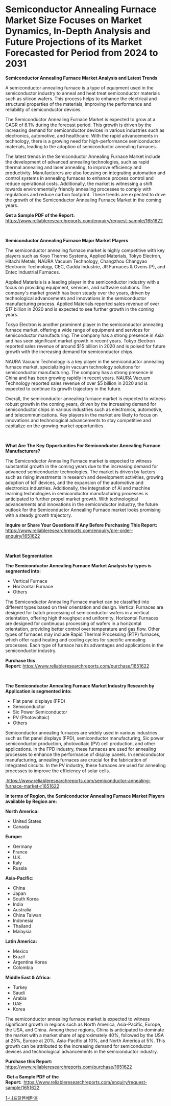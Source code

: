 <p><h1>Semiconductor Annealing Furnace Market Size Focuses on Market Dynamics, In-Depth Analysis and Future Projections of its Market Forecasted for Period from 2024 to 2031</h1></p><p><strong>Semiconductor Annealing Furnace Market Analysis and Latest Trends</strong></p>
<p><p>A semiconductor annealing furnace is a type of equipment used in the semiconductor industry to anneal and heat treat semiconductor materials such as silicon wafers. This process helps to enhance the electrical and structural properties of the materials, improving the performance and reliability of semiconductor devices.</p><p>The Semiconductor Annealing Furnace Market is expected to grow at a CAGR of 8.1% during the forecast period. This growth is driven by the increasing demand for semiconductor devices in various industries such as electronics, automotive, and healthcare. With the rapid advancements in technology, there is a growing need for high-performance semiconductor materials, leading to the adoption of semiconductor annealing furnaces.</p><p>The latest trends in the Semiconductor Annealing Furnace Market include the development of advanced annealing technologies, such as rapid thermal annealing and laser annealing, to improve efficiency and productivity. Manufacturers are also focusing on integrating automation and control systems in annealing furnaces to enhance process control and reduce operational costs. Additionally, the market is witnessing a shift towards environmentally friendly annealing processes to comply with regulations and reduce carbon footprint. These trends are expected to drive the growth of the Semiconductor Annealing Furnace Market in the coming years.</p></p>
<p><strong>Get a Sample PDF of the Report:&nbsp;</strong> <a href="https://www.reliableresearchreports.com/enquiry/request-sample/1651622">https://www.reliableresearchreports.com/enquiry/request-sample/1651622</a></p>
<p>&nbsp;</p>
<p><strong>Semiconductor Annealing Furnace Major Market Players</strong></p>
<p><p>The semiconductor annealing furnace market is highly competitive with key players such as Koyo Thermo Systems, Applied Materials, Tokyo Electron, Hitachi Metals, NAURA Vacuum Technology, Changzhou Changyao Electronic Technology, CEC, Gadda Industrie, JR Furnaces & Ovens (P), and Entec Industrial Furnaces. </p><p>Applied Materials is a leading player in the semiconductor industry with a focus on providing equipment, services, and software solutions. The company's market growth has been steady over the years, driven by technological advancements and innovations in the semiconductor manufacturing process. Applied Materials reported sales revenue of over $17 billion in 2020 and is expected to see further growth in the coming years.</p><p>Tokyo Electron is another prominent player in the semiconductor annealing furnace market, offering a wide range of equipment and services for semiconductor manufacturing. The company has a strong presence in Asia and has seen significant market growth in recent years. Tokyo Electron reported sales revenue of around $15 billion in 2020 and is poised for future growth with the increasing demand for semiconductor chips.</p><p>NAURA Vacuum Technology is a key player in the semiconductor annealing furnace market, specializing in vacuum technology solutions for semiconductor manufacturing. The company has a strong presence in China and has been growing rapidly in recent years. NAURA Vacuum Technology reported sales revenue of over $5 billion in 2020 and is expected to continue its growth trajectory in the future.</p><p>Overall, the semiconductor annealing furnace market is expected to witness robust growth in the coming years, driven by the increasing demand for semiconductor chips in various industries such as electronics, automotive, and telecommunications. Key players in the market are likely to focus on innovations and technological advancements to stay competitive and capitalize on the growing market opportunities.</p></p>
<p>&nbsp;</p>
<p><strong>What Are The Key Opportunities For Semiconductor Annealing Furnace Manufacturers?</strong></p>
<p><p>The Semiconductor Annealing Furnace market is expected to witness substantial growth in the coming years due to the increasing demand for advanced semiconductor technologies. The market is driven by factors such as rising investments in research and development activities, growing adoption of IoT devices, and the expansion of the automotive and electronics industries. Additionally, the integration of AI and machine learning technologies in semiconductor manufacturing processes is anticipated to further propel market growth. With technological advancements and innovations in the semiconductor industry, the future outlook for the Semiconductor Annealing Furnace market looks promising with a steady growth trajectory.</p></p>
<p><strong>Inquire or Share Your Questions If Any Before Purchasing This Report:</strong> <a href="https://www.reliableresearchreports.com/enquiry/pre-order-enquiry/1651622">https://www.reliableresearchreports.com/enquiry/pre-order-enquiry/1651622</a></p>
<p>&nbsp;</p>
<p><strong>Market Segmentation</strong></p>
<p><strong>The Semiconductor Annealing Furnace Market Analysis by types is segmented into:</strong></p>
<p><ul><li>Vertical Furnace</li><li>Horizontal Furnace</li><li>Others</li></ul></p>
<p><p>The Semiconductor Annealing Furnace market can be classified into different types based on their orientation and design. Vertical Furnaces are designed for batch processing of semiconductor wafers in a vertical orientation, offering high throughput and uniformity. Horizontal Furnaces are designed for continuous processing of wafers in a horizontal orientation, providing better control over temperature and gas flow. Other types of furnaces may include Rapid Thermal Processing (RTP) furnaces, which offer rapid heating and cooling cycles for specific annealing processes. Each type of furnace has its advantages and applications in the semiconductor industry.</p></p>
<p><strong>Purchase this Report:&nbsp;</strong><a href="https://www.reliableresearchreports.com/purchase/1651622">https://www.reliableresearchreports.com/purchase/1651622</a></p>
<p>&nbsp;</p>
<p><strong>The Semiconductor Annealing Furnace Market Industry Research by Application is segmented into:</strong></p>
<p><ul><li>Flat panel displays (FPD)</li><li>Semiconductor</li><li>Sic Power Semiconductor</li><li>PV (Photovoltaic)</li><li>Others</li></ul></p>
<p><p>Semiconductor annealing furnaces are widely used in various industries such as flat panel displays (FPD), semiconductor manufacturing, Sic power semiconductor production, photovoltaic (PV) cell production, and other applications. In the FPD industry, these furnaces are used for annealing processes to enhance the performance of display panels. In semiconductor manufacturing, annealing furnaces are crucial for the fabrication of integrated circuits. In the PV industry, these furnaces are used for annealing processes to improve the efficiency of solar cells.</p></p>
<p><a href="https://www.reliableresearchreports.com/semiconductor-annealing-furnace-market-r1651622">&nbsp;https://www.reliableresearchreports.com/semiconductor-annealing-furnace-market-r1651622</a></p>
<p><strong>In terms of Region, the Semiconductor Annealing Furnace Market Players available by Region are:</strong></p>
<p>
    <p> <strong> North America: </strong>
        <ul>
            <li>United States</li>
            <li>Canada</li>
        </ul>
        </p> 
    <p> <strong> Europe: </strong>
        <ul>
            <li>Germany</li>
            <li>France</li>
            <li>U.K.</li>
            <li>Italy</li>
            <li>Russia</li>
        </ul>
        </p> 
    <p> <strong> Asia-Pacific: </strong>
        <ul>
            <li>China</li>
            <li>Japan</li>
            <li>South Korea</li>
            <li>India</li>
            <li>Australia</li>
            <li>China Taiwan</li>
            <li>Indonesia</li>
            <li>Thailand</li>
            <li>Malaysia</li>
        </ul>
        </p> 
    <p> <strong> Latin America: </strong>
        <ul>
            <li>Mexico</li>
            <li>Brazil</li>
            <li>Argentina Korea</li>
            <li>Colombia</li>
        </ul>
        </p> 
    <p> <strong> Middle East & Africa: </strong>
        <ul>
            <li>Turkey</li>
            <li>Saudi</li>
            <li>Arabia</li>
            <li>UAE</li>
            <li>Korea</li>
        </ul>
    </p>
    </p>
<p><p>The semiconductor annealing furnace market is expected to witness significant growth in regions such as North America, Asia-Pacific, Europe, the USA, and China. Among these regions, China is anticipated to dominate the market with a market share of approximately 40%, followed by the USA at 25%, Europe at 20%, Asia-Pacific at 10%, and North America at 5%. This growth can be attributed to the increasing demand for semiconductor devices and technological advancements in the semiconductor industry.</p></p>
<p><strong>Purchase this Report: </strong><a href="https://www.reliableresearchreports.com/purchase/1651622">https://www.reliableresearchreports.com/purchase/1651622</a></p>
<p>&nbsp;<strong>Get a Sample PDF of the Report:&nbsp;&nbsp;</strong><a href="https://www.reliableresearchreports.com/enquiry/request-sample/1651622">https://www.reliableresearchreports.com/enquiry/request-sample/1651622</a></p>
<p><strong></strong></p>
<p><p><a href="https://medium.com/@alanperkins1921/%EB%82%98%ED%94%84%ED%83%88%EB%A0%8C%EB%A9%94%ED%83%84%EC%98%AC-%EC%8B%9C%EC%9E%A5-%EC%8B%9C%EC%9E%A5-%EC%A0%90%EC%9C%A0%EC%9C%A8-%EC%8B%9C%EC%9E%A5-%EB%8F%99%ED%96%A5-%EA%B7%B8%EB%A6%AC%EA%B3%A0-%EB%AF%B8%EB%9E%98-%EC%84%B1%EC%9E%A5%EC%9D%84-%ED%83%90%EC%83%89%ED%95%98%EA%B8%B0-d797549d06aa">1-나프탈렌메탄올</a></p></p>